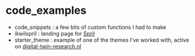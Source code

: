 # code_examples

* code_snippets : a few bits of custom functions I had to make
* ikwilspril : landing page for <a href="https://ikwil.spril.nl" target="_blank">Spril</a>
* starter_theme : example of one of the themes I've worked with, active on <a href="https://www.digital-twin-research.nl/">digital-twin-research.nl</a>